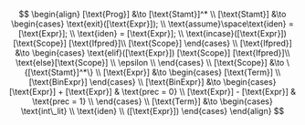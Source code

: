 $$
\begin{align}
[\text{Prog}] &\to [\text{Stamt}]^*
\\
[\text{Stamt}] &\to
\begin{cases}
    \text{exit}([\text{Expr}]); \\
    \text{assume}\space\text{iden} = [\text{Expr}]; \\
    \text{iden} = [\text{Expr}]; \\
    \text{incase}([\text{Expr}]) [\text{Scope}] [\text{Ifpred}]\\
    [\text{Scope}]
\end{cases}
\\
[\text{Ifpred}] &\to
\begin{cases}
    \text{elif}([\text{Expr}]) [\text{Scope}] [\text{Ifpred}]\\
    \text{else}[\text{Scope}] \\
    \epsilon \\
\end{cases}
\\
[\text{Scope}] &\to \{[\text{Stamt}]^*\} \\
[\text{Expr}] &\to 
\begin{cases}
[\text{Term}] \\
[\text{BinExpr}]
\end{cases} 
\\
[\text{BinExpr}] &\to
\begin{cases}
[\text{Expr}] + [\text{Expr}] & \text{prec = 0} \\
[\text{Expr}] - [\text{Expr}] & \text{prec = 1} \\
\end{cases}
\\
[\text{Term}] &\to
\begin{cases}
\text{int\_lit} \\
\text{iden} \\
([\text{Expr}])
\end{cases}
\end{align}
$$